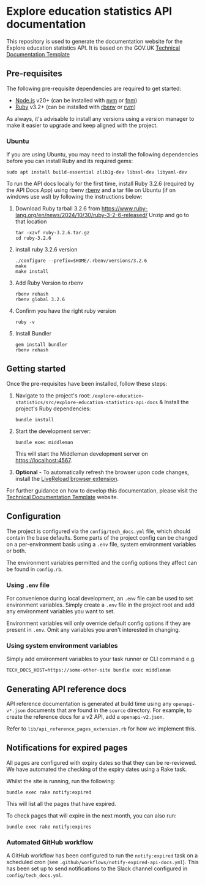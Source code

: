 # Explore education statistics API documentation

This repository is used to generate the documentation website for the Explore education statistics API.
It is based on the GOV.UK [Technical Documentation Template](https://tdt-documentation.london.cloudapps.digital/)

## Pre-requisites

The following pre-requisite dependencies are required to get started:

- [Node.js](https://nodejs.org/en/) v20+ (can be installed with [nvm](https://github.com/nvm-sh/nvm) or [fnm](https://github.com/Schniz/fnm))
- [Ruby](https://www.ruby-lang.org/en/) v3.2+ (can be installed with [rbenv](https://github.com/rbenv/rbenv) or [rvm](https://rvm.io/))

As always, it's advisable to install any versions using a version manager to make it easier to upgrade 
and keep aligned with the project.

### Ubuntu

If you are using Ubuntu, you may need to install the following dependencies before you can install
Ruby and its required gems:

```shell
sudo apt install build-essential zlib1g-dev libssl-dev libyaml-dev
```
To run the API docs locally for the first time, install Ruby 3.2.6 (required by the API Docs App) using rbenv [rbenv](https://github.com/rbenv/rbenv) and a tar file on Ubuntu (if on windows use wsl) by following the instructions below:

1. Download Ruby tarball 3.2.6 from https://www.ruby-lang.org/en/news/2024/10/30/ruby-3-2-6-released/
  Unzip and go to that location
    ```shell
    tar -xzvf ruby-3.2.6.tar.gz
    cd ruby-3.2.6
    ```

2. install ruby 3.2.6 version
    ```shell
    ./configure --prefix=$HOME/.rbenv/versions/3.2.6
    make
    make install
    ```

3. Add Ruby Version to rbenv
    ```shell
    rbenv rehash
    rbenv global 3.2.6
    ```

4. Confirm you have the right ruby version
    ```shell
    ruby -v
    ```

5. Install Bundler
    ```shell
    gem install bundler
    rbenv rehash
    ```

## Getting started

Once the pre-requisites have been installed, follow these steps:

1. Navigate to the project's root: `/explore-education-statistics/src/explore-education-statistics-api-docs` & Install the project's Ruby dependencies:

    ```shell
    bundle install
    ```
   
2. Start the development server:

    ```shell
    bundle exec middleman
    ```

    This will start the Middleman development server on [https://localhost:4567](https://localhost:4567).

3. **Optional** - To automatically refresh the browser upon code changes, install the [LiveReload browser extension](https://chrome.google.com/webstore/detail/livereload/jnihajbhpnppcggbcgedagnkighmdlei?hl=en).

For further guidance on how to develop this documentation, please visit the [Technical Documentation Template](https://tdt-documentation.london.cloudapps.digital/) website.

## Configuration

The project is configured via the `config/tech_docs.yml` file, which should contain the base defaults.
Some parts of the project config can be changed on a per-environment basis using a `.env` file, 
system environment variables or both.

The environment variables permitted and the config options they affect can be found in `config.rb`.

### Using `.env` file

For convenience during local development, an `.env` file can be used to set environment variables. 
Simply create a `.env` file in the project root and add any environment variables you want to set.

Environment variables will only override default config options if they are present in `.env`.
Omit any variables you aren't interested in changing.

### Using system environment variables

Simply add environment variables to your task runner or CLI command e.g.

```shell
TECH_DOCS_HOST=https://some-other-site bundle exec middleman 
```

## Generating API reference docs

API reference documentation is generated at build time using any `openapi-v*.json` documents that 
are found in the `source` directory. For example, to create the reference docs for a v2 API, add
a `openapi-v2.json`.

Refer to `lib/api_reference_pages_extension.rb` for how we implement this.

## Notifications for expired pages

All pages are configured with expiry dates so that they can be re-reviewed. We have automated the
checking of the expiry dates using a Rake task.

Whilst the site is running, run the following:

```shell
bundle exec rake notify:expired
```

This will list all the pages that have expired.

To check pages that will expire in the next month, you can also run:

```shell
bundle exec rake notify:expires
```

### Automated GitHub workflow

A GitHub workflow has been configured to run the `notify:expired` task on a scheduled cron (see 
`.github/workflows/notify-expired-api-docs.yml`). This has been set up to send notifications to
the Slack channel configured in `config/tech_docs.yml`.
